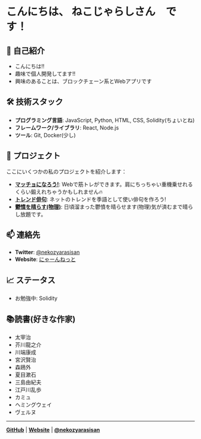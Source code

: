 # こんにちは、 ねこじゃらしさん　です！

## 👋 自己紹介

- こんにちは!!
- 趣味で個人開発してます!!
- 興味のあることは、ブロックチェーン系とWebアプリです

## 🛠 技術スタック

- **プログラミング言語**: JavaScript, Python, HTML, CSS, Solidity(ちょいとね)
- **フレームワーク/ライブラリ**: React, Node.js
- **ツール**: Git, Docker(少し)

## 🌟 プロジェクト

ここにいくつかの私のプロジェクトを紹介します：

- **[マッチョになろう!](https://pikutraining.pages.dev/)**: Webで筋トレができます。肩にちっちゃい重機乗せれるくらい鍛えれちゃうかもしれません🔥
- **[トレンド俳句](https://trendhaiku.online/)**: ネットのトレンドを季語として使い俳句を作ろう!
- **[鬱憤を晴らす(物理)](https://uppun-harasu.pages.dev/)**: 日頃溜まった鬱憤を晴らせます(物理)気が済むまで晴らし放題です。

## 📫 連絡先

- **Twitter**: [@nekozyarasisan](https://x.com/nekozyarasisan)
- **Website**: [にゃーんねっと](https://nyaaan.net)

## 📈 ステータス

- お勉強中: Solidity

## 📚読書(好きな作家)

- 太宰治
- 芥川龍之介
- 川端康成
- 宮沢賢治
- 森鴎外
- 夏目漱石
- 三島由紀夫
- 江戸川乱歩
- カミュ
- ヘミングウェイ
- ヴェルヌ
---

**[GitHub](https://github.com/zyousiikuta)** | **[Website](https://nyaaan.net)** | **[@nekozyarasisan](https://x.com/nekozyarasisan)**

